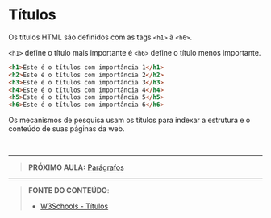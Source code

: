 

# Títulos

Os títulos HTML são definidos com as tags `<h1>` à `<h6>`.

 `<h1>` define o título mais importante é `<h6>` define o título menos importante.

````html
<h1>Este é o títulos com importância 1</h1>
<h2>Este é o títulos com importância 2</h2>
<h3>Este é o títulos com importância 3</h3>
<h4>Este é o títulos com importância 4</h4>
<h5>Este é o títulos com importância 5</h5>
<h6>Este é o títulos com importância 6</h6>
````

Os mecanismos de pesquisa usam os títulos para indexar a estrutura e o conteúdo de suas páginas da web.

<br>

***

> **PRÓXIMO AULA:** [Parágrafos](../02.2-paragrafos)

***


> **FONTE DO CONTEÚDO**:
>
> - [W3Schools - Títulos](https://www.w3schools.com/html/html_headings.asp)
